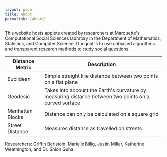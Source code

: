 ```yaml
---
layout: page
title: About
permalink: /about/
---
```


This website hosts applets created by researchers at Marquette's Computational Social Sciences labratory in the Department of Mathematics, Statistics, and Computer Science. Our goal is to use unbiased algorithms and transparent research methods to study social questions.

|Distance Metric| Description|
|---------------|------------|
|Euclidean|Simple straight line distance between two points on a flat plane|
|Geodesic|Takes into account the Earth's curvature by measuring distance between two points on a curved surface|
|Manhattan Blocks|Distance can only be calculated on a square grid |
|Street Distance|Measures distance as travelled on streets|

Researchers:
Griffin Berlstein, Marielle Billig, Justin Miller, Katherine Weathington, and Dr. Shion Guha.
